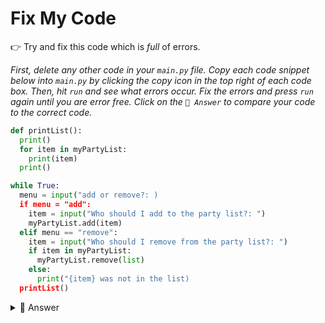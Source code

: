 # Fix My Code

👉 Try and fix this code which is *full* of errors.

*First, delete any other code in your `main.py` file. Copy each code snippet below into `main.py` by clicking the copy icon in the top right of each code box. Then, hit `run` and see what errors occur. Fix the errors and press `run` again until you are error free. Click on the `👀 Answer` to compare your code to the correct code.*

```python
def printList():
  print() 
  for item in myPartyList:
    print(item)
  print() 

while True:
  menu = input("add or remove?: )
  if menu = "add":
    item = input("Who should I add to the party list?: ")
    myPartyList.add(item)
  elif menu == "remove":
    item = input("Who should I remove from the party list?: ")
    if item in myPartyList:
      myPartyList.remove(list)
    else:
      print("{item} was not in the list)
  printList()

```

<details> <summary> 👀 Answer </summary>

```python
myPartyList = []

def printList():
  print() 
  for item in myPartyList:
    print(item)
  print() 

while True:
  menu = input("add or remove?: ")
  if menu == "add":
    item = input("Who should I add to the party list?: ")
    myPartyList.append(item)
  elif menu == "remove":
    item = input("Who should I remove from the party list?: ")
    if item in myPartyList:
      myPartyList.remove(item)
    else:
      print(f"{item} was not in the list")
  printList()

```

- You have to start with the name of your blank list.
- Make sure you use `append` and `remove` (not `add`).
- Don't forget your f-string.
- There may be a few `=` and `"` missing too.







</details>